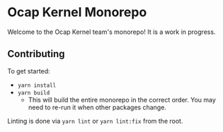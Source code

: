# Ocap Kernel Monorepo

Welcome to the Ocap Kernel team's monorepo! It is a work in progress.

## Contributing

To get started:

- `yarn install`
- `yarn build`
  - This will build the entire monorepo in the correct order.
    You may need to re-run it when other packages change.

Linting is done via `yarn lint` or `yarn lint:fix` from the root.
